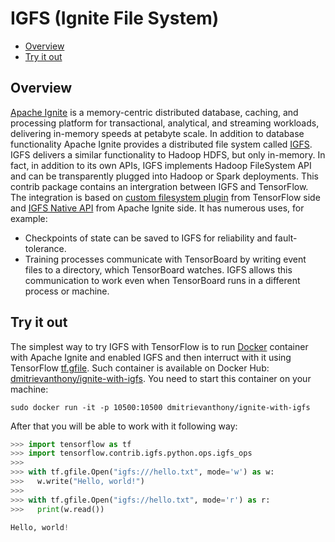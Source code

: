 # IGFS (Ignite File System)

- [Overview](#overview)
- [Try it out](#try-it-out)

## Overview

[Apache Ignite](https://ignite.apache.org/) is a memory-centric distributed database, caching, and processing platform for
transactional, analytical, and streaming workloads, delivering in-memory speeds at petabyte scale. In addition to database functionality Apache Ignite provides a distributed file system called [IGFS](https://ignite.apache.org/features/igfs.html). IGFS delivers a similar functionality to Hadoop HDFS, but only in-memory. In fact, in addition to its own APIs, IGFS implements Hadoop FileSystem API and can be transparently plugged into Hadoop or Spark deployments. This contrib package contains an intergration between IGFS and TensorFlow. The integration is based on [custom filesystem plugin](https://www.tensorflow.org/extend/add_filesys) from TensorFlow side and [IGFS Native API](https://ignite.apache.org/features/igfs.html) from Apache Ignite side. It has numerous uses, for example:
* Checkpoints of state can be saved to IGFS for reliability and fault-tolerance.
* Training processes communicate with TensorBoard by writing event files to a directory, which TensorBoard watches. IGFS allows this communication to work even when TensorBoard runs in a different process or machine.

## Try it out

The simplest way to try IGFS with TensorFlow is to run [Docker](https://www.docker.com/) container with Apache Ignite and enabled IGFS and then interruct with it using TensorFlow [tf.gfile](https://www.tensorflow.org/api_docs/python/tf/gfile). Such container is available on Docker Hub: [dmitrievanthony/ignite-with-igfs](https://hub.docker.com/r/dmitrievanthony/ignite-with-igfs/). You need to start this container on your machine:

```
sudo docker run -it -p 10500:10500 dmitrievanthony/ignite-with-igfs
```

After that you will be able to work with it following way:

```python
>>> import tensorflow as tf
>>> import tensorflow.contrib.igfs.python.ops.igfs_ops
>>> 
>>> with tf.gfile.Open("igfs:///hello.txt", mode='w') as w:
>>>   w.write("Hello, world!")
>>>
>>> with tf.gfile.Open("igfs://hello.txt", mode='r') as r:
>>>   print(w.read())

Hello, world!
```
